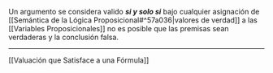 Un argumento se considera valido ***si y solo si*** bajo cualquier asignación de [[Semántica de la Lógica Proposicional#^57a036|valores de verdad]] a las [[Variables Proposicionales]] no es posible que las premisas sean verdaderas y la conclusión falsa.
***
[[Valuación que Satisface a una Fórmula]] 